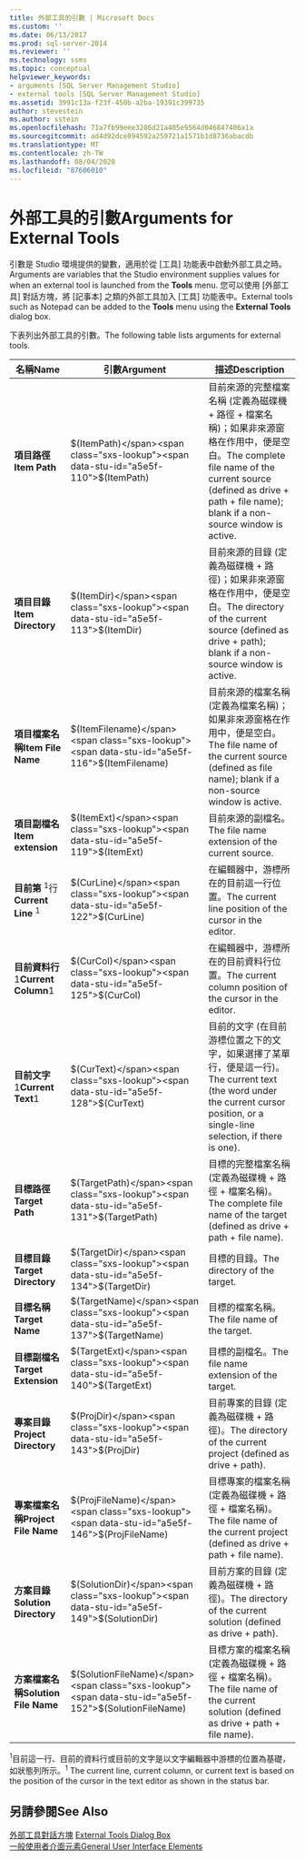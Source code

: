 ```yaml
---
title: 外部工具的引數 | Microsoft Docs
ms.custom: ''
ms.date: 06/13/2017
ms.prod: sql-server-2014
ms.reviewer: ''
ms.technology: ssms
ms.topic: conceptual
helpviewer_keywords:
- arguments [SQL Server Management Studio]
- external tools [SQL Server Management Studio]
ms.assetid: 3991c13a-f23f-450b-a2ba-19391c399735
author: stevestein
ms.author: sstein
ms.openlocfilehash: 71a7fb99eee3286d21a405e9564d046847406a1a
ms.sourcegitcommit: ad4d92dce894592a259721a1571b1d8736abacdb
ms.translationtype: MT
ms.contentlocale: zh-TW
ms.lasthandoff: 08/04/2020
ms.locfileid: "87606010"
---
```

# <a name="arguments-for-external-tools"></a><span data-ttu-id="a5e5f-102">外部工具的引數</span><span class="sxs-lookup"><span data-stu-id="a5e5f-102">Arguments for External Tools</span></span>
  <span data-ttu-id="a5e5f-103">引數是 Studio 環境提供的變數，適用於從 [工具]  功能表中啟動外部工具之時。</span><span class="sxs-lookup"><span data-stu-id="a5e5f-103">Arguments are variables that the Studio environment supplies values for when an external tool is launched from the **Tools** menu.</span></span> <span data-ttu-id="a5e5f-104">您可以使用 [外部工具] 對話方塊，將 [記事本] 之類的外部工具加入 [工具] 功能表中。</span><span class="sxs-lookup"><span data-stu-id="a5e5f-104">External tools such as Notepad can be added to the **Tools** menu using the **External Tools** dialog box.</span></span>  
  
 <span data-ttu-id="a5e5f-105">下表列出外部工具的引數。</span><span class="sxs-lookup"><span data-stu-id="a5e5f-105">The following table lists arguments for external tools.</span></span>  
  
|<span data-ttu-id="a5e5f-106">名稱</span><span class="sxs-lookup"><span data-stu-id="a5e5f-106">Name</span></span>|<span data-ttu-id="a5e5f-107">引數</span><span class="sxs-lookup"><span data-stu-id="a5e5f-107">Argument</span></span>|<span data-ttu-id="a5e5f-108">描述</span><span class="sxs-lookup"><span data-stu-id="a5e5f-108">Description</span></span>|  
|----------|--------------|-----------------|  
|<span data-ttu-id="a5e5f-109">**項目路徑**</span><span class="sxs-lookup"><span data-stu-id="a5e5f-109">**Item Path**</span></span>|<span data-ttu-id="a5e5f-110">$(ItemPath)</span><span class="sxs-lookup"><span data-stu-id="a5e5f-110">$(ItemPath)</span></span>|<span data-ttu-id="a5e5f-111">目前來源的完整檔案名稱 (定義為磁碟機 + 路徑 + 檔案名稱)；如果非來源窗格在作用中，便是空白。</span><span class="sxs-lookup"><span data-stu-id="a5e5f-111">The complete file name of the current source (defined as drive + path + file name); blank if a non-source window is active.</span></span>|  
|<span data-ttu-id="a5e5f-112">**項目目錄**</span><span class="sxs-lookup"><span data-stu-id="a5e5f-112">**Item Directory**</span></span>|<span data-ttu-id="a5e5f-113">$(ItemDir)</span><span class="sxs-lookup"><span data-stu-id="a5e5f-113">$(ItemDir)</span></span>|<span data-ttu-id="a5e5f-114">目前來源的目錄 (定義為磁碟機 + 路徑)；如果非來源窗格在作用中，便是空白。</span><span class="sxs-lookup"><span data-stu-id="a5e5f-114">The directory of the current source (defined as drive + path); blank if a non-source window is active.</span></span>|  
|<span data-ttu-id="a5e5f-115">**項目檔案名稱**</span><span class="sxs-lookup"><span data-stu-id="a5e5f-115">**Item File Name**</span></span>|<span data-ttu-id="a5e5f-116">$(ItemFilename)</span><span class="sxs-lookup"><span data-stu-id="a5e5f-116">$(ItemFilename)</span></span>|<span data-ttu-id="a5e5f-117">目前來源的檔案名稱 (定義為檔案名稱)；如果非來源窗格在作用中，便是空白。</span><span class="sxs-lookup"><span data-stu-id="a5e5f-117">The file name of the current source (defined as file name); blank if a non-source window is active.</span></span>|  
|<span data-ttu-id="a5e5f-118">**項目副檔名**</span><span class="sxs-lookup"><span data-stu-id="a5e5f-118">**Item extension**</span></span>|<span data-ttu-id="a5e5f-119">$(ItemExt)</span><span class="sxs-lookup"><span data-stu-id="a5e5f-119">$(ItemExt)</span></span>|<span data-ttu-id="a5e5f-120">目前來源的副檔名。</span><span class="sxs-lookup"><span data-stu-id="a5e5f-120">The file name extension of the current source.</span></span>|  
|<span data-ttu-id="a5e5f-121">**目前第** <sup>1</sup>行</span><span class="sxs-lookup"><span data-stu-id="a5e5f-121">**Current Line** <sup>1</sup></span></span>|<span data-ttu-id="a5e5f-122">$(CurLine)</span><span class="sxs-lookup"><span data-stu-id="a5e5f-122">$(CurLine)</span></span>|<span data-ttu-id="a5e5f-123">在編輯器中，游標所在的目前這一行位置。</span><span class="sxs-lookup"><span data-stu-id="a5e5f-123">The current line position of the cursor in the editor.</span></span>|  
|<span data-ttu-id="a5e5f-124">**目前資料行**1</span><span class="sxs-lookup"><span data-stu-id="a5e5f-124">**Current Column**1</span></span>|<span data-ttu-id="a5e5f-125">$(CurCol)</span><span class="sxs-lookup"><span data-stu-id="a5e5f-125">$(CurCol)</span></span>|<span data-ttu-id="a5e5f-126">在編輯器中，游標所在的目前資料行位置。</span><span class="sxs-lookup"><span data-stu-id="a5e5f-126">The current column position of the cursor in the editor.</span></span>|  
|<span data-ttu-id="a5e5f-127">**目前文字**1</span><span class="sxs-lookup"><span data-stu-id="a5e5f-127">**Current Text**1</span></span>|<span data-ttu-id="a5e5f-128">$(CurText)</span><span class="sxs-lookup"><span data-stu-id="a5e5f-128">$(CurText)</span></span>|<span data-ttu-id="a5e5f-129">目前的文字 (在目前游標位置之下的文字，如果選擇了某單行，便是這一行)。</span><span class="sxs-lookup"><span data-stu-id="a5e5f-129">The current text (the word under the current cursor position, or a single-line selection, if there is one).</span></span>|  
|<span data-ttu-id="a5e5f-130">**目標路徑**</span><span class="sxs-lookup"><span data-stu-id="a5e5f-130">**Target Path**</span></span>|<span data-ttu-id="a5e5f-131">$(TargetPath)</span><span class="sxs-lookup"><span data-stu-id="a5e5f-131">$(TargetPath)</span></span>|<span data-ttu-id="a5e5f-132">目標的完整檔案名稱 (定義為磁碟機 + 路徑 + 檔案名稱)。</span><span class="sxs-lookup"><span data-stu-id="a5e5f-132">The complete file name of the target (defined as drive + path + file name).</span></span>|  
|<span data-ttu-id="a5e5f-133">**目標目錄**</span><span class="sxs-lookup"><span data-stu-id="a5e5f-133">**Target Directory**</span></span>|<span data-ttu-id="a5e5f-134">$(TargetDir)</span><span class="sxs-lookup"><span data-stu-id="a5e5f-134">$(TargetDir)</span></span>|<span data-ttu-id="a5e5f-135">目標的目錄。</span><span class="sxs-lookup"><span data-stu-id="a5e5f-135">The directory of the target.</span></span>|  
|<span data-ttu-id="a5e5f-136">**目標名稱**</span><span class="sxs-lookup"><span data-stu-id="a5e5f-136">**Target Name**</span></span>|<span data-ttu-id="a5e5f-137">$(TargetName)</span><span class="sxs-lookup"><span data-stu-id="a5e5f-137">$(TargetName)</span></span>|<span data-ttu-id="a5e5f-138">目標的檔案名稱。</span><span class="sxs-lookup"><span data-stu-id="a5e5f-138">The file name of the target.</span></span>|  
|<span data-ttu-id="a5e5f-139">**目標副檔名**</span><span class="sxs-lookup"><span data-stu-id="a5e5f-139">**Target Extension**</span></span>|<span data-ttu-id="a5e5f-140">$(TargetExt)</span><span class="sxs-lookup"><span data-stu-id="a5e5f-140">$(TargetExt)</span></span>|<span data-ttu-id="a5e5f-141">目標的副檔名。</span><span class="sxs-lookup"><span data-stu-id="a5e5f-141">The file name extension of the target.</span></span>|  
|<span data-ttu-id="a5e5f-142">**專案目錄**</span><span class="sxs-lookup"><span data-stu-id="a5e5f-142">**Project Directory**</span></span>|<span data-ttu-id="a5e5f-143">$(ProjDir)</span><span class="sxs-lookup"><span data-stu-id="a5e5f-143">$(ProjDir)</span></span>|<span data-ttu-id="a5e5f-144">目前專案的目錄 (定義為磁碟機 + 路徑)。</span><span class="sxs-lookup"><span data-stu-id="a5e5f-144">The directory of the current project (defined as drive + path).</span></span>|  
|<span data-ttu-id="a5e5f-145">**專案檔案名稱**</span><span class="sxs-lookup"><span data-stu-id="a5e5f-145">**Project File Name**</span></span>|<span data-ttu-id="a5e5f-146">$(ProjFileName)</span><span class="sxs-lookup"><span data-stu-id="a5e5f-146">$(ProjFileName)</span></span>|<span data-ttu-id="a5e5f-147">目標專案的檔案名稱 (定義為磁碟機 + 路徑 + 檔案名稱)。</span><span class="sxs-lookup"><span data-stu-id="a5e5f-147">The file name of the current project (defined as drive + path + file name).</span></span>|  
|<span data-ttu-id="a5e5f-148">**方案目錄**</span><span class="sxs-lookup"><span data-stu-id="a5e5f-148">**Solution Directory**</span></span>|<span data-ttu-id="a5e5f-149">$(SolutionDir)</span><span class="sxs-lookup"><span data-stu-id="a5e5f-149">$(SolutionDir)</span></span>|<span data-ttu-id="a5e5f-150">目前方案的目錄 (定義為磁碟機 + 路徑)。</span><span class="sxs-lookup"><span data-stu-id="a5e5f-150">The directory of the current solution (defined as drive + path).</span></span>|  
|<span data-ttu-id="a5e5f-151">**方案檔案名稱**</span><span class="sxs-lookup"><span data-stu-id="a5e5f-151">**Solution File Name**</span></span>|<span data-ttu-id="a5e5f-152">$(SolutionFileName)</span><span class="sxs-lookup"><span data-stu-id="a5e5f-152">$(SolutionFileName)</span></span>|<span data-ttu-id="a5e5f-153">目標方案的檔案名稱 (定義為磁碟機 + 路徑 + 檔案名稱)。</span><span class="sxs-lookup"><span data-stu-id="a5e5f-153">The file name of the current solution (defined as drive + path + file name).</span></span>|  
  
 <span data-ttu-id="a5e5f-154"><sup>1</sup>目前這一行、目前的資料行或目前的文字是以文字編輯器中游標的位置為基礎，如狀態列所示。</span><span class="sxs-lookup"><span data-stu-id="a5e5f-154"><sup>1</sup> The current line, current column, or current text is based on the position of the cursor in the text editor as shown in the status bar.</span></span>  
  
## <a name="see-also"></a><span data-ttu-id="a5e5f-155">另請參閱</span><span class="sxs-lookup"><span data-stu-id="a5e5f-155">See Also</span></span>  
 <span data-ttu-id="a5e5f-156">[外部工具對話方塊](external-tools-dialog-box.md) </span><span class="sxs-lookup"><span data-stu-id="a5e5f-156">[External Tools Dialog Box](external-tools-dialog-box.md) </span></span>  
 [<span data-ttu-id="a5e5f-157">一般使用者介面元素</span><span class="sxs-lookup"><span data-stu-id="a5e5f-157">General User Interface Elements</span></span>](general-user-interface-elements.md)  
  
  
